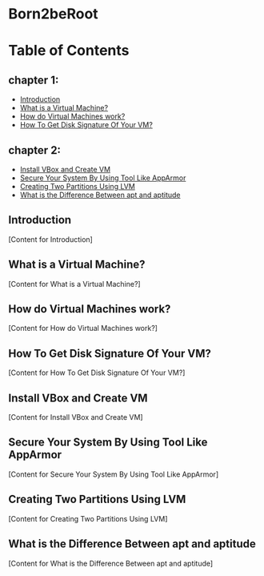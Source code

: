 # Born2beRoot

# Table of Contents
## chapter 1:
<ul>
  <li><a href="#introduction">Introduction</a></li>
  <li><a href="#virtual-machine">What is a Virtual Machine?</a></li>
  <li><a href="#how-vms-work">How do Virtual Machines work?</a></li>
  <li><a href="#disk-signature">How To Get Disk Signature Of Your VM?</a></li>
</ul>
  
## chapter 2:
<ul>
  <li><a href="#install-vbox">Install VBox and Create VM</a></li>
  <li><a href="#secure-system">Secure Your System By Using Tool Like AppArmor</a></li>
  <li><a href="#lvm-partitions">Creating Two Partitions Using LVM</a></li>
  <li><a href="#apt-vs-aptitude">What is the Difference Between apt and aptitude</a></li>
</ul>

## Introduction
<a name="introduction"></a>
[Content for Introduction]

## What is a Virtual Machine?
<a name="virtual-machine"></a>
[Content for What is a Virtual Machine?]

## How do Virtual Machines work?
<a name="how-vms-work"></a>
[Content for How do Virtual Machines work?]

## How To Get Disk Signature Of Your VM?
<a name="disk-signature"></a>
[Content for How To Get Disk Signature Of Your VM?]

## Install VBox and Create VM
<a name="install-vbox"></a>
[Content for Install VBox and Create VM]

## Secure Your System By Using Tool Like AppArmor
<a name="secure-system"></a>
[Content for Secure Your System By Using Tool Like AppArmor]

## Creating Two Partitions Using LVM
<a name="lvm-partitions"></a>
[Content for Creating Two Partitions Using LVM]

## What is the Difference Between apt and aptitude
<a name="apt-vs-aptitude"></a>
[Content for What is the Difference Between apt and aptitude]

